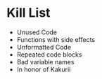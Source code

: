 Kill List
=========
* Unused Code
* Functions with side effects
* Unformatted Code
* Repeated code blocks
* Bad variable names
* In honor of Kakurii

